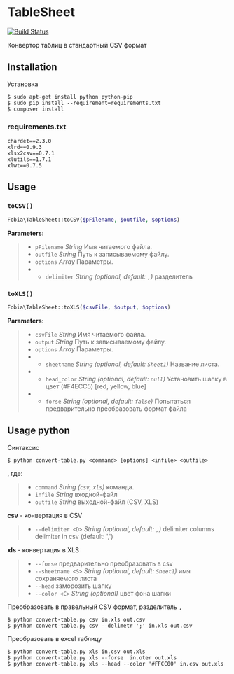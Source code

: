 # TableSheet


[![Build Status](https://travis-ci.org/faclib/TableSheet.svg?branch=master)](https://travis-ci.org/faclib/TableSheet)


Конвертор таблиц в стандартный CSV формат



Installation
-------------


Установка

    $ sudo apt-get install python python-pip
    $ sudo pip install --requirement=requirements.txt
    $ composer install 


### requirements.txt

    chardet==2.3.0
    xlrd==0.9.3
    xlsx2csv==0.7.1
    xlutils==1.7.1
    xlwt==0.7.5



## Usage 



### `toCSV()`


```php
Fobia\TableSheet::toCSV($pFilename, $outfile, $options)
```

**Parameters:**

> - `pFilename`   *String*  Имя читаемого файла.
> - `outfile`     *String*    Путь к записываемому файлу.
> - `options`     *Array*    Параметры.
> - - `delimiter`   *String (optional, default: `,`)* разделитель




### `toXLS()`


```php
Fobia\TableSheet::toXLS($csvFile, $output, $options)
```

**Parameters:**

> - `csvFile`      *String*   Имя читаемого файла.
> - `output`       *String*   Путь к записываемому файлу.
> - `options`      *Array*    Параметры.
> - - `sheetname`    *String (optional, default: `Sheet1`)*  Название листа.
> - - `head_color`   *String (optional, default: `null`)*    Установить шапку в цвет (#F4ECC5) [red, yellow, blue]
> - - `forse`        *String (optional, default: `false`)*   Попытаться предварительно преобразовать формат файла



## Usage python

Синтаксис 

```
$ python convert-table.py <command> [options] <infile> <outfile>
```

, где:

> - `command`  *String (`csv`, `xls`)*  команда.
> - `infile`   *String*    входной-файл
> - `outfile`  *String*    выходной-файл (CSV, XLS)


**csv** -  конвертация в CSV

> - `--delimiter <D>` *String (optional, default: `,`)* 
> delimiter columns delimiter in csv (default: ',')


**xls** - конвертация в XLS

> - `--forse`     предварительно преобразовать в csv
> - `--sheetname <S>` *String (optional, default: `Sheet1`)*   имя сохраняемого листа
> - `--head`             заморозить шапку
> - `--color <C>` *String (optional)*   цвет фона шапки




Преобразовать в правельный CSV формат, разделитель ```,```

    $ python convert-table.py csv in.xls out.csv
    $ python convert-table.py csv --delimetr ';' in.xls out.csv


Преобразовать в excel таблицу

    $ python convert-table.py xls in.csv out.xls
    $ python convert-table.py xls --forse  in.oter out.xls
    $ python convert-table.py xls --head --color '#FFCC00' in.csv out.xls